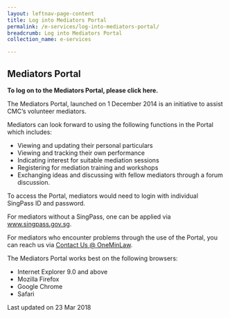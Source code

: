 ```yaml
---
layout: leftnav-page-content
title: Log into Mediators Portal
permalink: /e-services/log-into-mediators-portal/
breadcrumb: Log into Mediators Portal
collection_name: e-services

---
```


Mediators Portal
---

**To log on to the Mediators Portal, please click here.**

The Mediators Portal, launched on 1 December 2014 is an initiative to assist CMC’s volunteer mediators.

Mediators can look forward to using the following functions in the Portal which includes:
* Viewing and updating their personal particulars
* Viewing and tracking their own performance
* Indicating interest for suitable mediation sessions
* Registering for mediation training and workshops
* Exchanging ideas and discussing with fellow mediators through a forum discussion.

To access the Portal, mediators would need to login with individual SingPass ID and password.  

For mediators without a SingPass, one can be applied via <a href="www.singpass.gov.sg">www.singpass.gov.sg</a>.

For mediators who encounter problems through the use of the Portal, you can reach us via <a href="https://www.mlaw.gov.sg/eservices/enquiry/">Contact Us @ OneMinLaw</a>.

The Mediators Portal works best on the following browsers:

* Internet Explorer 9.0 and above
* Mozilla Firefox
* Google Chrome
* Safari

<p class="right-side-updated">Last updated on 23 Mar 2018</p> 
